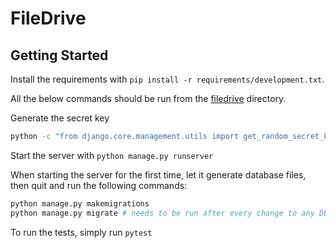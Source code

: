 # FileDrive

## Getting Started

Install the requirements with `pip install -r requirements/development.txt`.

All the below commands should be run from the [filedrive](./filedrive/) directory.

Generate the secret key

```bash
python -c "from django.core.management.utils import get_random_secret_key;import os;from base64 import b64encode;print('SECRET_KEY=\'',b64encode(get_random_secret_key().encode('utf-8')).decode('utf-8'), '\'', sep='')" > .env
```

Start the server with `python manage.py runserver`

When starting the server for the first time, let it generate database files, then quit and run the following commands:

```bash
python manage.py makemigrations
python manage.py migrate # needs to be run after every change to any DB models
```

To run the tests, simply run `pytest`
